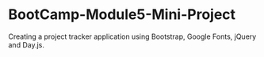 # BootCamp-Module5-Mini-Project
Creating a project tracker application using Bootstrap, Google Fonts, jQuery and Day.js.
